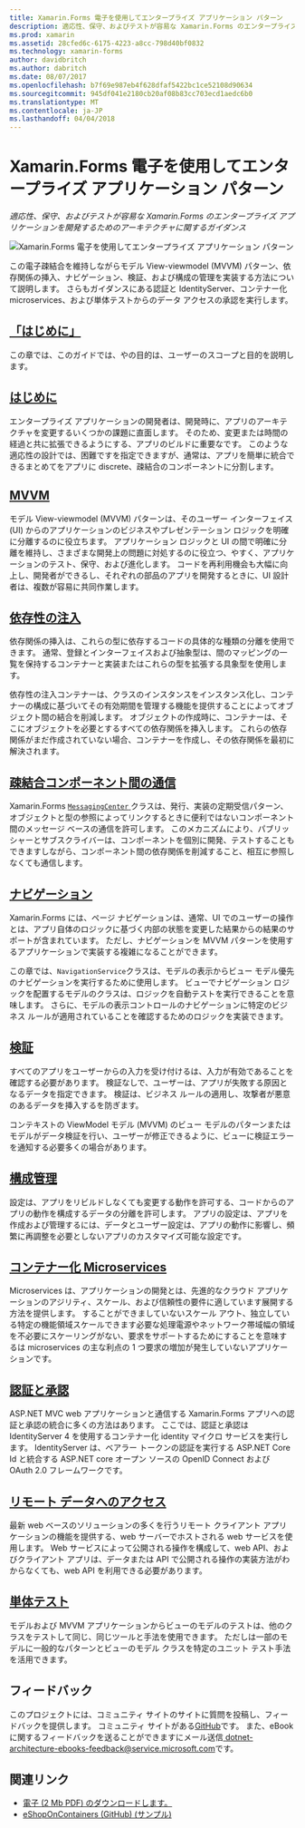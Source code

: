 ```yaml
---
title: Xamarin.Forms 電子を使用してエンタープライズ アプリケーション パターン
description: 適応性、保守、およびテストが容易な Xamarin.Forms のエンタープライズ アプリケーションを開発するためのアーキテクチャに関するガイダンス
ms.prod: xamarin
ms.assetid: 28cfed6c-6175-4223-a8cc-798d40bf0832
ms.technology: xamarin-forms
author: davidbritch
ms.author: dabritch
ms.date: 08/07/2017
ms.openlocfilehash: b7f69e987eb4f628dfaf5422bc1ce52108d90634
ms.sourcegitcommit: 945df041e2180cb20af08b83cc703ecd1aedc6b0
ms.translationtype: MT
ms.contentlocale: ja-JP
ms.lasthandoff: 04/04/2018
---
```

# <a name="enterprise-application-patterns-using-xamarinforms-ebook"></a>Xamarin.Forms 電子を使用してエンタープライズ アプリケーション パターン

_適応性、保守、およびテストが容易な Xamarin.Forms のエンタープライズ アプリケーションを開発するためのアーキテクチャに関するガイダンス_

![](images/cover-sml.png "Xamarin.Forms 電子を使用してエンタープライズ アプリケーション パターン")

この電子疎結合を維持しながらモデル View-viewmodel (MVVM) パターン、依存関係の挿入、ナビゲーション、検証、および構成の管理を実装する方法について説明します。 さらもガイダンスにある認証と IdentityServer、コンテナー化 microservices、および単体テストからのデータ アクセスの承認を実行します。

## <a name="prefaceprefacemd"></a>[「はじめに」](preface.md)

この章では、このガイドでは、やの目的は、ユーザーのスコープと目的を説明します。

## <a name="introductionintroductionmd"></a>[はじめに](introduction.md)

エンタープライズ アプリケーションの開発者は、開発時に、アプリのアーキテクチャを変更するいくつかの課題に直面します。 そのため、変更または時間の経過と共に拡張できるようにする、アプリのビルドに重要なです。 このような適応性の設計では、困難ですを指定できますが、通常は、アプリを簡単に統合できるまとめてをアプリに discrete、疎結合のコンポーネントに分割します。

## <a name="mvvmmvvmmd"></a>[MVVM](mvvm.md)

モデル View-viewmodel (MVVM) パターンは、そのユーザー インターフェイス (UI) からのアプリケーションのビジネスやプレゼンテーション ロジックを明確に分離するのに役立ちます。 アプリケーション ロジックと UI の間で明確に分離を維持し、さまざまな開発上の問題に対処するのに役立つ、やすく、アプリケーションのテスト、保守、および進化します。 コードを再利用機会も大幅に向上し、開発者ができるし、それぞれの部品のアプリを開発するときに、UI 設計者は、複数が容易に共同作業します。

## <a name="dependency-injectiondependency-injectionmd"></a>[依存性の注入](dependency-injection.md)

依存関係の挿入は、これらの型に依存するコードの具体的な種類の分離を使用できます。 通常、登録とインターフェイスおよび抽象型は、間のマッピングの一覧を保持するコンテナーと実装またはこれらの型を拡張する具象型を使用します。

依存性の注入コンテナーは、クラスのインスタンスをインスタンス化し、コンテナーの構成に基づいてその有効期間を管理する機能を提供することによってオブジェクト間の結合を削減します。 オブジェクトの作成時に、コンテナーは、そこにオブジェクトを必要とするすべての依存関係を挿入します。 これらの依存関係がまだ作成されていない場合、コンテナーを作成し、その依存関係を最初に解決されます。

## <a name="communicating-between-loosely-coupled-componentscommunicating-between-loosely-coupled-componentsmd"></a>[疎結合コンポーネント間の通信](communicating-between-loosely-coupled-components.md)

Xamarin.Forms [ `MessagingCenter` ](https://developer.xamarin.com/api/type/Xamarin.Forms.MessagingCenter/)クラスは、発行、実装の定期受信パターン、オブジェクトと型の参照によってリンクするときに便利ではないコンポーネント間のメッセージ ベースの通信を許可します。 このメカニズムにより、パブリッシャーとサブスクライバーは、コンポーネントを個別に開発、テストすることもできますしながら、コンポーネント間の依存関係を削減すること、相互に参照しなくても通信します。

## <a name="navigationnavigationmd"></a>[ナビゲーション](navigation.md)

Xamarin.Forms には、ページ ナビゲーションは、通常、UI でのユーザーの操作とは、アプリ自体のロジックに基づく内部の状態を変更した結果からの結果のサポートが含まれています。 ただし、ナビゲーションを MVVM パターンを使用するアプリケーションで実装する複雑になることができます。

この章では、`NavigationService`クラスは、モデルの表示からビュー モデル優先のナビゲーションを実行するために使用します。 ビューでナビゲーション ロジックを配置するモデルのクラスは、ロジックを自動テストを実行できることを意味します。 さらに、モデルの表示コントロールのナビゲーションに特定のビジネス ルールが適用されていることを確認するためのロジックを実装できます。

## <a name="validationvalidationmd"></a>[検証](validation.md)

すべてのアプリをユーザーからの入力を受け付けるは、入力が有効であることを確認する必要があります。 検証なしで、ユーザーは、アプリが失敗する原因となるデータを指定できます。 検証は、ビジネス ルールの適用し、攻撃者が悪意のあるデータを挿入するを防ぎます。

コンテキストの ViewModel モデル (MVVM) のビュー モデルのパターンまたはモデルがデータ検証を行い、ユーザーが修正できるように、ビューに検証エラーを通知する必要多くの場合があります。

## <a name="configuration-managementconfiguration-managementmd"></a>[構成管理](configuration-management.md)

設定は、アプリをリビルドしなくても変更する動作を許可する、コードからのアプリの動作を構成するデータの分離を許可します。 アプリの設定は、アプリを作成および管理するには、データとユーザー設定は、アプリの動作に影響し、頻繁に再調整を必要としないアプリのカスタマイズ可能な設定です。

## <a name="containerized-microservicescontainerized-microservicesmd"></a>[コンテナー化 Microservices](containerized-microservices.md)

Microservices は、アプリケーションの開発とは、先進的なクラウド アプリケーションのアジリティ、スケール、および信頼性の要件に適しています展開する方法を提供します。 することができましていないスケール アウト、独立している特定の機能領域スケールできます必要な処理電源やネットワーク帯域幅の領域を不必要にスケーリングがない、要求をサポートするためにすることを意味するは microservices の主な利点の 1 つ要求の増加が発生していないアプリケーションです。

## <a name="authentication-and-authorizationauthentication-and-authorizationmd"></a>[認証と承認](authentication-and-authorization.md)

ASP.NET MVC web アプリケーションと通信する Xamarin.Forms アプリへの認証と承認の統合に多くの方法はあります。 ここでは、認証と承認は IdentityServer 4 を使用するコンテナー化 identity マイクロ サービスを実行します。 IdentityServer は、ベアラー トークンの認証を実行する ASP.NET Core Id と統合する ASP.NET core オープン ソースの OpenID Connect および OAuth 2.0 フレームワークです。

## <a name="accessing-remote-dataaccessing-remote-datamd"></a>[リモート データへのアクセス](accessing-remote-data.md)

最新 web ベースのソリューションの多くを行うリモート クライアント アプリケーションの機能を提供する、web サーバーでホストされる web サービスを使用します。 Web サービスによって公開される操作を構成して、web API、およびクライアント アプリは、データまたは API で公開される操作の実装方法がわからなくても、web API を利用できる必要があります。

## <a name="unit-testingunit-testingmd"></a>[単体テスト](unit-testing.md)

モデルおよび MVVM アプリケーションからビューのモデルのテストは、他のクラスをテストして同じ、同じツールと手法を使用できます。 ただしは一部のモデルに一般的なパターンとビューのモデル クラスを特定のユニット テスト手法を活用できます。

## <a name="feedback"></a>フィードバック

このプロジェクトには、コミュニティ サイトのサイトに質問を投稿し、フィードバックを提供します。 コミュニティ サイトがある[GitHub](https://github.com/dotnet-architecture/eShopOnContainers)です。 また、eBook に関するフィードバックを送ることができますにメール送信[ dotnet-architecture-ebooks-feedback@service.microsoft.com](mailto:dotnet-architecture-ebooks-feedback@service.microsoft.com)です。


## <a name="related-links"></a>関連リンク

- [電子 (2 Mb PDF) のダウンロードします。](https://aka.ms/xamarinpatternsebook)
- [eShopOnContainers (GitHub) (サンプル)](https://github.com/dotnet-architecture/eShopOnContainers)
